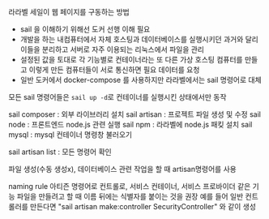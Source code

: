 <p>라라벨 세일이 웹 페이지를 구동하는 방법
<img alt="" src="https://velog.velcdn.com/images/b4failrise/post/5896381e-644a-4a83-8df1-b0b70c870903/image.png" /></p>
<ul>
<li>sail 을 이해하기 위해선 도커 선행 이해 필요</li>
<li>개발을 하는 내컴퓨터에서 자체 호스팅과 데이터베이스를 실행시키던 과거와 달리 이들을 분리하고 서버로 자주 이용되는 리눅스에서 파일을 관리</li>
<li>설정된 값을 토대로 각 기능별로 컨테이너라는 또 다른 가상 호스팅 컴퓨터를 만들고 이렇게 만든 컴퓨터들이 서로 통신하면 필요 데이터를 요청</li>
<li>일반 도커에서 docker-compose 를 사용하지만 라라벨에서는 sail 명령어로 대체</li>
</ul>
<p>모든 sail 명령어들은 <code>sail up -d</code>로 컨테이너를 실행시킨 상태에서만 동작</p>
<p>sail composer : 외부 라이브러리 설치
sail artisan : 프로젝트 파일 생성 및 수정
sail node : 프론트엔드 node.js 관련 실행
sail npm : 라라벨에 node.js 패킺 설치
sail mysql : mysql 컨테이너 명령창 불러오기</p>
<p>sail artisan list : 모든 명령어 확인</p>
<p>파일 생성(수동 생성x), 데이터베이스 관련 작업을 할 때 artisan명령어를 사용</p>
<p>naming rule
아티즌 명령어로 컨트롤로, 서비스 컨테이너, 서비스 프로바이더 같은 기능 파일을 만들려고 할 때 이름 뒤에는 식별자를 붙이는 것을 권장
예를 들어 일반 컨트롤러를 만든다면 &quot;sail artisan make:controller SecurityController&quot; 와 같이 생성</p>